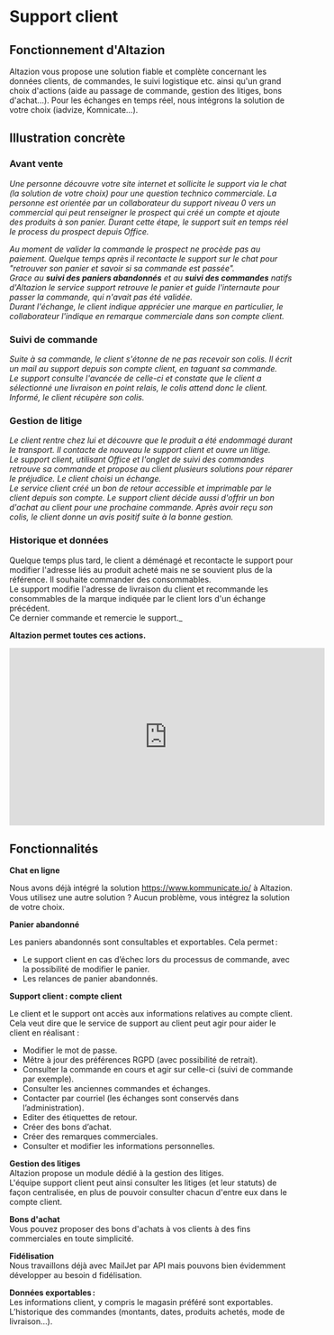 # Support client

## Fonctionnement d'Altazion
Altazion vous propose une solution fiable et complète concernant les données clients, de commandes, le suivi logistique etc. ainsi qu'un grand choix d'actions (aide au passage de commande, gestion des litiges, bons d'achat...). 
Pour les échanges en temps réel, nous intégrons la solution de votre choix (iadvize, Komnicate...).

## Illustration concrète

### Avant vente  
_Une personne découvre votre site internet et sollicite le support via le chat (la solution de votre choix) pour une question technico commerciale.
La personne est orientée par un collaborateur du support niveau 0 vers un commercial qui peut renseigner le prospect qui créé un compte et ajoute des produits à son panier. Durant cette étape, le support suit en temps réel le process du prospect depuis Office._
  
_Au moment de valider la commande le prospect ne procède pas au paiement. Quelque temps après il recontacte le support sur le chat pour "retrouver son panier et savoir si sa commande est passée".  
Grace au **suivi des paniers abandonnés** et au **suivi des commandes** natifs d'Altazion le service support retrouve le panier et guide l'internaute pour passer la commande, qui n'avait pas été validée.   
Durant l'échange, le client indique apprécier une marque en particulier, le collaborateur l'indique en remarque commerciale dans son compte client._ 

### Suivi de commande
_Suite à sa commande, le client s'étonne de ne pas recevoir son colis. Il écrit un mail au support depuis son compte client, en taguant sa commande.  
Le support consulte l'avancée de celle-ci et constate que le client a sélectionné une livraison en point relais, le colis attend donc le client.  
Informé, le client récupère son colis._ 

### Gestion de litige 
_Le client rentre chez lui et découvre que le produit a été endommagé durant le transport. Il contacte de nouveau le support client et ouvre un litige.  
Le support client, utilisant Office et l'onglet de suivi des commandes retrouve sa commande et propose au client plusieurs solutions pour réparer le préjudice. Le client choisi un échange.   
Le service client créé un bon de retour accessible et imprimable par le client depuis son compte. Le support client décide aussi d'offrir un bon d'achat au client pour une prochaine commande. Après avoir reçu son colis, le client donne un avis positif suite à la bonne gestion._

### Historique et données  
Quelque temps plus tard, le client a déménagé et recontacte le support pour modifier l'adresse liés au produit acheté mais ne se souvient plus de la référence. Il souhaite commander des consommables.  
Le support modifie l'adresse de livraison du client et recommande les consommables de la marque indiquée par le client lors d'un échange précédent.  
Ce dernier commande et remercie le support._

**Altazion permet toutes ces actions.**  

<iframe width="560" height="315" src="https://youtu.be/a1q4hpmaoxQ" title="YouTube video player" frameborder="0" allow="accelerometer; autoplay; clipboard-write; encrypted-media; gyroscope; picture-in-picture; web-share" allowfullscreen></iframe>

## Fonctionnalités 
**Chat en ligne**  

Nous avons déjà intégré la solution https://www.kommunicate.io/ à Altazion. 
Vous utilisez une autre solution ? Aucun problème, vous intégrez la solution de votre choix.

**Panier abandonné**  

Les paniers abandonnés sont consultables et exportables. Cela permet :  
- Le support client en cas d’échec lors du processus de commande, avec la possibilité de modifier le panier.
- Les relances de panier abandonnés.  

**Support client : compte client**  

Le client et le support ont accès aux informations relatives au compte client.
Cela veut dire que le service de support au client peut agir pour aider le client en réalisant :
- Modifier le mot de passe. 
- Mêtre à jour des préférences RGPD (avec possibilité de retrait). 
- Consulter la commande en cours et agir sur celle-ci (suivi de commande par exemple). 
- Consulter les anciennes commandes et échanges. 
- Contacter par courriel (les échanges sont conservés dans l’administration). 
- Editer des étiquettes de retour. 
- Créer des bons d’achat. 
- Créer des remarques commerciales. 
- Consulter et modifier les informations personnelles. 

**Gestion des litiges**  
Altazion propose un module dédié à la gestion des litiges.  
L'équipe support client peut ainsi consulter les litiges (et leur statuts) de façon centralisée, en plus de pouvoir consulter chacun d'entre eux dans le compte client.

**Bons d'achat**  
Vous pouvez proposer des bons d'achats à vos clients à des fins commerciales en toute simplicité.

**Fidélisation**  
Nous travaillons déjà avec MailJet par API mais pouvons bien évidemment développer au besoin d fidélisation.  

**Données exportables :**  
Les informations client, y compris le magasin préféré sont exportables. 
L’historique des commandes (montants, dates, produits achetés, mode de livraison…). 